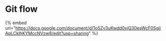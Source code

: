 # Git flow

{% embed url="https://docs.google.com/document/d/1o5Zy3uKwdd0xjQ30esWcF0SgiiApLCklhKYMccNVzw8/edit?usp=sharing" %}
